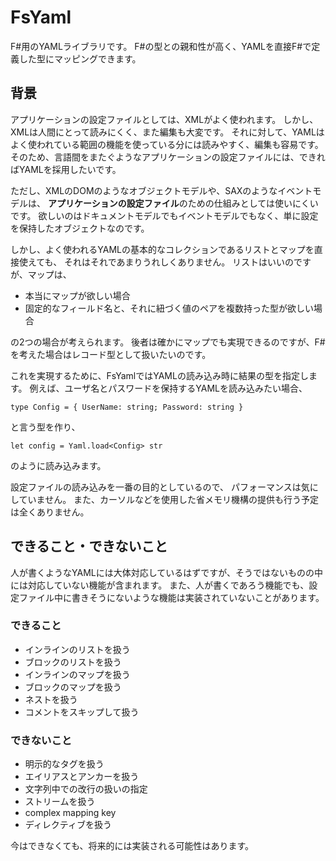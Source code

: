 FsYaml
======
F#用のYAMLライブラリです。
F#の型との親和性が高く、YAMLを直接F#で定義した型にマッピングできます。

背景
----
アプリケーションの設定ファイルとしては、XMLがよく使われます。
しかし、XMLは人間にとって読みにくく、また編集も大変です。
それに対して、YAMLはよく使われている範囲の機能を使っている分には読みやすく、編集も容易です。
そのため、言語間をまたぐようなアプリケーションの設定ファイルには、できればYAMLを採用したいです。

ただし、XMLのDOMのようなオブジェクトモデルや、SAXのようなイベントモデルは、
**アプリケーションの設定ファイル**のための仕組みとしては使いにくいです。
欲しいのはドキュメントモデルでもイベントモデルでもなく、単に設定を保持したオブジェクトなのです。

しかし、よく使われるYAMLの基本的なコレクションであるリストとマップを直接使えても、
それはそれであまりうれしくありません。
リストはいいのですが、マップは、

 * 本当にマップが欲しい場合
 * 固定的なフィールド名と、それに紐づく値のペアを複数持った型が欲しい場合

の2つの場合が考えられます。
後者は確かにマップでも実現できるのですが、F#を考えた場合はレコード型として扱いたいのです。

これを実現するために、FsYamlではYAMLの読み込み時に結果の型を指定します。
例えば、ユーザ名とパスワードを保持するYAMLを読み込みたい場合、

    type Config = { UserName: string; Password: string }

と言う型を作り、

    let config = Yaml.load<Config> str

のように読み込みます。

設定ファイルの読み込みを一番の目的としているので、
パフォーマンスは気にしていません。
また、カーソルなどを使用した省メモリ機構の提供も行う予定は全くありません。

できること・できないこと
------------------------
人が書くようなYAMLには大体対応しているはずですが、そうではないものの中には対応していない機能が含まれます。
また、人が書くであろう機能でも、設定ファイル中に書きそうにないような機能は実装されていないことがあります。

### できること
 * インラインのリストを扱う
 * ブロックのリストを扱う
 * インラインのマップを扱う
 * ブロックのマップを扱う
 * ネストを扱う
 * コメントをスキップして扱う

### できないこと
 * 明示的なタグを扱う
 * エイリアスとアンカーを扱う
 * 文字列中での改行の扱いの指定
 * ストリームを扱う
 * complex mapping key
 * ディレクティブを扱う

今はできなくても、将来的には実装される可能性はあります。
